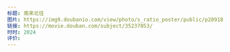 ```yaml
---
标题: 南来北往
图片: https://img9.doubanio.com/view/photo/s_ratio_poster/public/p2891832344.webp
链接: https://movie.douban.com/subject/35237053/
时时: 2024
评价:
---
```

